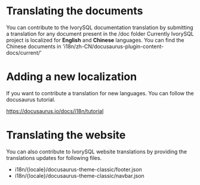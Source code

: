 

# Translating the documents

You can contribute to the IvorySQL documentation translation by submitting a translation for any document present in the /doc folder Currently IvorySQL project is localized for **English** and **Chinese** languages.
You can find the Chinese documents in 'i18n/zh-CN/docusaurus-plugin-content-docs/current/'

# Adding a new localization

If you want to contribute a translation for new languages. You can follow the docusaurus tutorial.

https://docusaurus.io/docs/i18n/tutorial

# Translating the website

You can also contribute to IvorySQL website translations by providing the translations updates for following files.

- i18n/{locale}/docusaurus-theme-classic/footer.json
- i18n/{locale}/docusaurus-theme-classic/navbar.json
